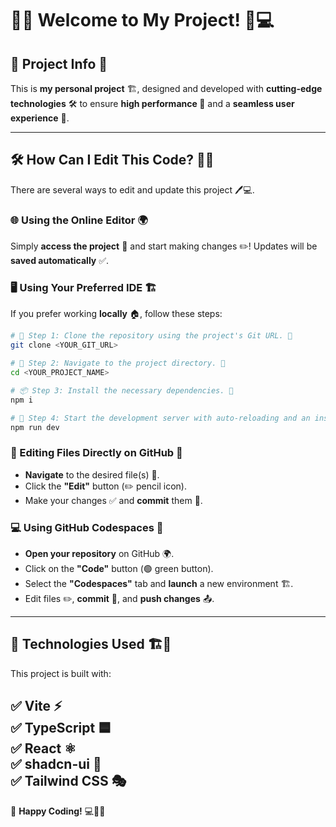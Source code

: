 # 🎯✨ Welcome to My Project! 🎉💻  

## 📌 Project Info 📝  

This is **my personal project** 🏗️, designed and developed with **cutting-edge technologies** 🛠️ to ensure **high performance 🚀** and a **seamless user experience** 🎨.  

---  

## 🛠️ How Can I Edit This Code? 🤔💡  

There are several ways to edit and update this project 🖊️💻.  

### **🌐 Using the Online Editor 🌍**  
Simply **access the project** 🔗 and start making changes ✏️! Updates will be **saved automatically** ✅.  

### **🖥️ Using Your Preferred IDE 🏗️**  
If you prefer working **locally** 🏠, follow these steps:  

```sh
# 🏁 Step 1: Clone the repository using the project's Git URL. 🔗
git clone <YOUR_GIT_URL>

# 📂 Step 2: Navigate to the project directory. 📁
cd <YOUR_PROJECT_NAME>

# 📦 Step 3: Install the necessary dependencies. 📌
npm i

# 🚀 Step 4: Start the development server with auto-reloading and an instant preview. 🎉
npm run dev
```  

### **📝 Editing Files Directly on GitHub 🔧**  
- **Navigate** to the desired file(s) 📁.  
- Click the **"Edit"** button (✏️ pencil icon).  
- Make your changes ✅ and **commit** them 💾.  

### **💻 Using GitHub Codespaces 🚀**  
- **Open your repository** on GitHub 🌍.  
- Click on the **"Code"** button (🟢 green button).  
- Select the **"Codespaces"** tab and **launch** a new environment 🏗️.  
- Edit files ✏️, **commit** 🔄, and **push changes** 📤.  

---  

## 🚀 Technologies Used 🏗️🔬  

This project is built with:  

✅ **Vite** ⚡  
✅ **TypeScript** 🟦  
✅ **React** ⚛️  
✅ **shadcn-ui** 🎨  
✅ **Tailwind CSS** 🎭  
---  
🎉 **Happy Coding!** 💻🚀✨  

